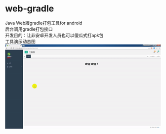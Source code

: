 # web-gradle
Java Web版gradle打包工具for android
<br/>
后台调用gradle打包接口
<br/>
开发目的：让非安卓开发人员也可以傻瓜式打apk包
<br/>
工具演示动态图
<br/>
<img src="web-gradle_show.gif"></img>

